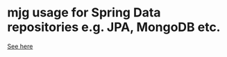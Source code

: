# mjg usage for Spring Data repositories e.g. JPA, MongoDB etc.

[See here](./docs/spring/README.md)
